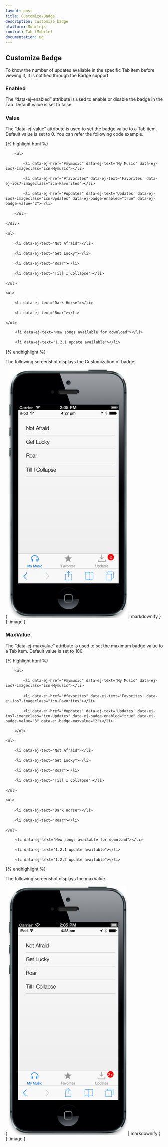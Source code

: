```yaml
---
layout: post
title: Customize-Badge
description: customize badge
platform: Mobilejs
control: Tab (Mobile)
documentation: ug
---
```


## Customize Badge

To know the number of updates available in the specific Tab item before viewing it, it is notified through the Badge support. 

### Enabled

The “data-ej-enabled” attribute is used to enable or disable the badge in the Tab. Default value is set to false.

### Value

The “data-ej-value” attribute is used to set the badge value to a Tab item. Default value is set to 0. You can refer the following code example.

{% highlight html %}

<div data-role="ejmtab" id="tab" data-ej-rendermode="ios7">

        <ul>

            <li data-ej-href="#mymusic" data-ej-text='My Music' data-ej-ios7-imageclass="icn-Mymusic"></li>

            <li data-ej-href="#favorites" data-ej-text='Favorites' data-ej-ios7-imageclass="icn-Favorites"></li>

            <li data-ej-href="#updates" data-ej-text='Updates' data-ej-ios7-imageclass="icn-Updates" data-ej-badge-enabled="true" data-ej-badge-value="2"></li>

        </ul>

    </div>

<!-- Tab first item -->

<div data-role="ejmlistview" data-ej-showheader="false" id="mymusic">

    <ul>

        <li data-ej-text="Not Afraid"></li>

        <li data-ej-text="Get Lucky"></li>

        <li data-ej-text="Roar"></li>

        <li data-ej-text="Till I Collapse"></li>

    </ul>

</div>

<!-- Tab second item -->

<div data-role="ejmlistview" data-ej-showheader="false" id="favorites">

    <ul>

        <li data-ej-text="Dark Horse"></li>

        <li data-ej-text="Roar"></li>

    </ul>

</div>

<!-- Tab third item -->

<div data-role="ejmlistview" data-ej-showheader="false" id="updates">

 <ul>

     <li data-ej-text="New songs available for download"></li>

     <li data-ej-text="1.2.1 update available"></li>

 </ul>

</div>



{% endhighlight %}

The following screenshot displays the Customization of badge:

{ ![C:/Users/vincentxavier/Desktop/Work/Documentation/Complete Doc/Tab/Tab Complete Doc/Screen shots/tab4.png](Customize-Badge_images/Customize-Badge_img1.png) | markdownify }
{:.image }


### MaxValue

The “data-ej-maxvalue” attribute is used to set the maximum badge value to a Tab item. Default value is set to 100. 

{% highlight html %}



<div data-role="ejmtab" id="tab" data-ej-rendermode="ios7">

        <ul>

            <li data-ej-href="#mymusic" data-ej-text='My Music' data-ej-ios7-imageclass="icn-Mymusic"></li>

            <li data-ej-href="#favorites" data-ej-text='Favorites' data-ej-ios7-imageclass="icn-Favorites"></li>

            <li data-ej-href="#updates" data-ej-text='Updates' data-ej-ios7-imageclass="icn-Updates" data-ej-badge-enabled="true" data-ej-badge-value="3" data-ej-badge-maxvalue="2"></li>

        </ul>

</div>

<!-- Tab first item -->

<div data-role="ejmlistview" data-ej-showheader="false" id="mymusic">

    <ul>

        <li data-ej-text="Not Afraid"></li>

        <li data-ej-text="Get Lucky"></li>

        <li data-ej-text="Roar"></li>

        <li data-ej-text="Till I Collapse"></li>

    </ul>

</div>

<!-- Tab second item -->

<div data-role="ejmlistview" data-ej-showheader="false" id="favorites">

    <ul>

        <li data-ej-text="Dark Horse"></li>

        <li data-ej-text="Roar"></li>

    </ul>

</div>

<!-- Tab third item -->

<div data-role="ejmlistview" data-ej-showheader="false" id="updates">

 <ul>

     <li data-ej-text="New songs available for download"></li>

     <li data-ej-text="1.2.1 update available"></li>

     <li data-ej-text="1.2.2 update available"></li>

 </ul>

</div>



{% endhighlight %}

The following screenshot displays the maxValue

{ ![C:/Users/vincentxavier/Desktop/Work/Documentation/Complete Doc/Tab/Tab Complete Doc/Screen shots/tab3.png](Customize-Badge_images/Customize-Badge_img2.png) | markdownify }
{:.image }


